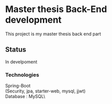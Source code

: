 # Master thesis Back-End development

This project is my master thesis back end part 

## Status 

In develpoment

### Technologies 

Spring-Boot\
(Security, jpa, starter-web, mysql, jjwt)\
Database : MySQL\

